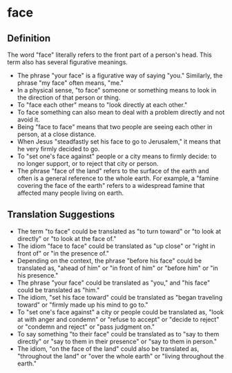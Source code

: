 # face

## Definition

The word "face" literally refers to the front part of a person's head. This term also has several figurative meanings.

* The phrase "your face" is a figurative way of saying "you." Similarly, the phrase "my face" often means, "me."
* In a physical sense, "to face" someone or something means to look in the direction of that person or thing.
* To "face each other" means to "look directly at each other."
* To face something can also mean to deal with a problem directly and not avoid it.
* Being "face to face" means that two people are seeing each other in person, at a close distance.
* When Jesus "steadfastly set his face to go to Jerusalem," it means that he very firmly decided to go.
* To "set one's face against" people or a city means to firmly decide: to no longer support, or to reject that city or person.
* The phrase "face of the land" refers to the surface of the earth and often is a general reference to the whole earth. For example, a "famine covering the face of the earth" refers to a widespread famine that affected many people living on earth.


## Translation Suggestions



* The term "to face" could be translated as "to turn toward" or "to look at directly" or "to look at the face of."
* The idiom "face to face" could be translated as "up close" or "right in front of" or "in the presence of."
* Depending on the context, the phrase "before his face" could be translated as, "ahead of him" or "in front of him" or "before him" or "in his presence."
* The phrase "your face" could be translated as "you," and "his face" could be translated as "him."
* The idiom, "set his face toward" could be translated as "began traveling toward" or "firmly made up his mind to go to."
* To "set one's face against" a city or people could be translated as, "look at with anger and condemn" or "refuse to accept" or "decide to reject" or "condemn and reject" or "pass judgment on."
* To say something "to their face" could be translated as to "say to them directly" or "say to them in their presence" or "say to them in person."
* The idiom, "on the face of the land" could also be translated as, "throughout the land" or "over the whole earth" or "living throughout the earth."